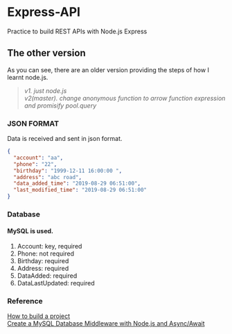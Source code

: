 # Express-API
Practice to build REST APIs with Node.js Express

## The other version
As you can see, there are an older version providing the steps of how I learnt node.js. </br>
> *v1. just node.js </br>
> v2(master). change anonymous function to arrow function expression and promisify *pool.query* </br>*

### JSON FORMAT
Data is received and sent in json format.
```json
{ 
  "account": "aa",
  "phone": "22",
  "birthday": "1999-12-11 16:00:00 ",
  "address": "abc road",
  "data_added_time": "2019-08-29 06:51:00",
  "last_modified_time": "2019-08-29 06:51:00" 
}
```

### Database
#### MySQL is used. 

1. Account: key, required
2. Phone: not required
3. Birthday: required
4. Address: required
5. DataAdded: required
6. DataLastUpdated: required


### Reference
[How to build a project](https://dotblogs.com.tw/tingi/2018/11/04/152907) </br>
[Create a MySQL Database Middleware with Node.js and Async/Await](https://medium.com/@mhagemann/create-a-mysql-database-middleware-with-node-js-8-and-async-await-6984a09d49f4)
